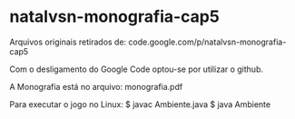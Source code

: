 # natalvsn-monografia-cap5
Arquivos originais retirados de: code.google.com/p/natalvsn-monografia-cap5

Com o desligamento do Google Code optou-se por utilizar o github. 

A Monografia está no arquivo: monografia.pdf

Para executar o jogo no Linux:
  $ javac Ambiente.java
  $ java Ambiente
